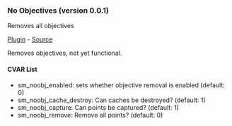 ### No Objectives (version 0.0.1)
Removes all objectives

[Plugin](plugins/noobj.smx?raw=true) - [Source](scripting/noobj.sp)

Removes objectives, not yet functional.

#### CVAR List
 * sm_noobj_enabled: sets whether objective removal is enabled (default: 0)
 * sm_noobj_cache_destroy: Can caches be destroyed? (default: 1)
 * sm_noobj_capture: Can points be captured? (default: 1)
 * sm_noobj_remove: Remove all points? (default: 0)

